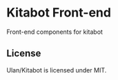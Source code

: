 # Kitabot Front-end
Front-end components for kitabot

## License
Ulan/Kitabot is licensed under MIT.